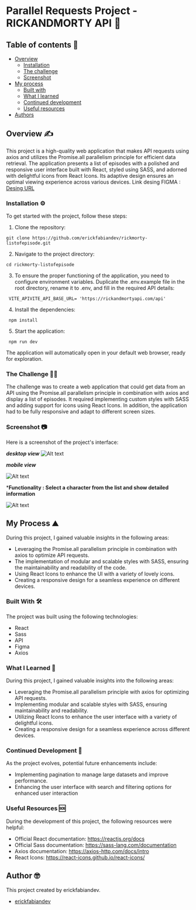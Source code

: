 # Parallel Requests Project - RICKANDMORTY API 🚀  
## Table of contents :page_facing_up:
- [Overview](#overview)
  - [Installation](#Installation)  
  - [The challenge](#the-challenge)
  - [Screenshot](#screenshot)
- [My process](#my-process)
  - [Built with](#built-with)
  - [What I learned](#what-i-learned)
  - [Continued development](#continued-development)
  - [Useful resources](#useful-resources)
- [Authors](#authors)

## Overview :writing_hand:
This project is a high-quality web application that makes API requests using axios and utilizes the Promise.all parallelism principle for efficient data retrieval. The application presents a list of episodes with a polished and responsive user interface built with React, styled using SASS, and adorned with delightful icons from React Icons. Its adaptive design ensures an optimal viewing experience across various devices.
Link desing FIGMA : [Desing URL](https://www.figma.com/file/w5ffJ1CRo7j3jbJvnwqS94/Eposide-Ricky-and-Morty?type=design&node-id=0%3A1&mode=design&t=oIbPBzf43Z2vsLzb-1)

### Installation :gear:
To get started with the project, follow these steps:

1. Clone the repository:
```shell
git clone https://github.com/erickfabiandev/rickmorty-listofepisode.git
  ```
2. Navigate to the project directory:
```shell
cd rickmorty-listofepisode
 ```
3. To ensure the proper functioning of the application, you need to configure environment variables. Duplicate the .env.example file in the root directory, rename it to .env, and fill in the required API details:
```shell
 VITE_APIVITE_API_BASE_URL= 'https://rickandmortyapi.com/api'
  ```
4. Install the dependencies: 
```shell
 npm install
 ```
5. Start the application: 
```shell
 npm run dev
  ```
The application will automatically open in your default web browser, ready for exploration.

### The Challenge :weight_lifting_man:
The challenge was to create a web application that could get data from an API using the Promise.all parallelism principle in combination with axios and display a list of episodes. It required implementing custom styles with SASS and adding support for icons using React Icons. In addition, the application had to be fully responsive and adapt to different screen sizes.

### Screenshot 📷 
Here is a screenshot of the project's interface:

***desktop view***
![Alt text](./src/assets/image.png)

***mobile view***

![Alt text](./src/assets/image1.png)

***Functionality : Select a character from the list and show detailed information**

![Alt text](./src/assets/image2.png)


## My Process :mountain:

During this project, I gained valuable insights in the following areas:

* Leveraging the Promise.all parallelism principle in combination with axios to optimize API requests.
* The implementation of modular and scalable styles with SASS, ensuring the maintainability and readability of the code.
* Using React Icons to enhance the UI with a variety of lovely icons.
* Creating a responsive design for a seamless experience on different devices.

### Built With :hammer_and_wrench:
The project was built using the following technologies:

* React
* Sass
* API
* Figma
* Axios

### What I Learned :microscope:
During this project, I gained valuable insights into the following areas:

* Leveraging the Promise.all parallelism principle with axios for optimizing API requests.
* Implementing modular and scalable styles with SASS, ensuring maintainability and readability.
* Utilizing React Icons to enhance the user interface with a variety of delightful icons.
* Creating a responsive design for a seamless experience across different devices.

### Continued Development :briefcase:
As the project evolves, potential future enhancements include:

* Implementing pagination to manage large datasets and improve performance.
* Enhancing the user interface with search and filtering options for enhanced user interaction

### Useful Resources :sos:
During the development of this project, the following resources were helpful:

* Official React documentation: https://reactjs.org/docs
* Official Sass documentation: https://sass-lang.com/documentation
* Axios documentation: https://axios-http.com/docs/intro
* React Icons: https://react-icons.github.io/react-icons/

## Author :nerd_face:

This project created by erickfabiandev.
- [erickfabiandev](https:erickfabiandev.com)
